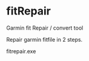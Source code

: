 fitRepair
=========

Garmin fit Repair / convert tool

Repair garmin fitfile in 2 steps.

fitrepair.exe 